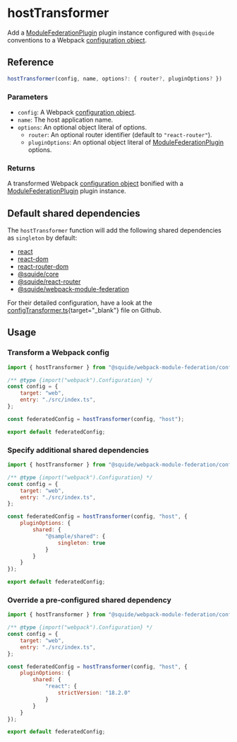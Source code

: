 # hostTransformer

Add a [ModuleFederationPlugin](https://webpack.js.org/plugins/module-federation-plugin/) plugin instance configured with `@squide` conventions to a Webpack [configuration object](https://webpack.js.org/concepts/configuration/).

## Reference

```ts
hostTransformer(config, name, options?: { router?, pluginOptions? })
```

### Parameters

- `config`: A Webpack [configuration object](https://webpack.js.org/concepts/configuration/).
- `name`: The host application name.
- `options`: An optional object literal of options.
    - `router`: An optional router identifier (default to `"react-router"`).
    - `pluginOptions`: An optional object literal of [ModuleFederationPlugin](https://webpack.js.org/plugins/module-federation-plugin/) options.

### Returns

A transformed Webpack [configuration object](https://webpack.js.org/concepts/configuration/) bonified with a [ModuleFederationPlugin](https://webpack.js.org/plugins/module-federation-plugin/) plugin instance.

## Default shared dependencies

The `hostTransformer` function will add the following shared dependencies as `singleton` by default:
- [react](https://www.npmjs.com/package/react)
- [react-dom](https://www.npmjs.com/package/react-dom)
- [react-router-dom](https://www.npmjs.com/package/react-router-dom)
- [@squide/core](https://www.npmjs.com/package/@squide/core)
- [@squide/react-router](https://www.npmjs.com/package/@squide/react-router)
- [@squide/webpack-module-federation](https://www.npmjs.com/package/@squide/webpack-module-federation)

For their detailed configuration, have a look at the [configTransformer.ts](https://github.com/workleap/wl-squide/blob/main/packages/webpack-module-federation/src/configTransformer.ts){target="_blank"} file on Github.

## Usage

### Transform a Webpack config

```js !#9 webpack.config.js
import { hostTransformer } from "@squide/webpack-module-federation/configTransformer.js";

/** @type {import("webpack").Configuration} */
const config = {
    target: "web",
    entry: "./src/index.ts",
};

const federatedConfig = hostTransformer(config, "host");

export default federatedConfig;
```

### Specify additional shared dependencies

```js !#10-16 webpack.config.js
import { hostTransformer } from "@squide/webpack-module-federation/configTransformer.js";

/** @type {import("webpack").Configuration} */
const config = {
    target: "web",
    entry: "./src/index.ts",
};

const federatedConfig = hostTransformer(config, "host", {
    pluginOptions: {
        shared: {
            "@sample/shared": {
                singleton: true
            }
        }
    }
});

export default federatedConfig;
```

### Override a pre-configured shared dependency

```js !#12-14 webpack.config.js
import { hostTransformer } from "@squide/webpack-module-federation/configTransformer.js";

/** @type {import("webpack").Configuration} */
const config = {
    target: "web",
    entry: "./src/index.ts",
};

const federatedConfig = hostTransformer(config, "host", {
    pluginOptions: {
        shared: {
            "react": {
                strictVersion: "18.2.0"
            }
        }
    }
});

export default federatedConfig;
```
